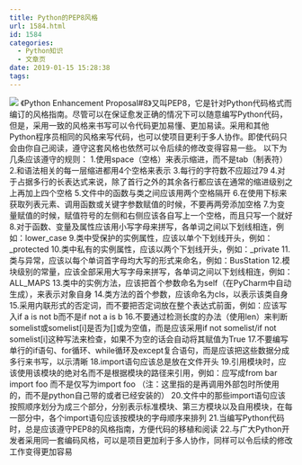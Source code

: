 ```yaml
---
title: Python的PEP8风格
url: 1584.html
id: 1584
categories:
  - Python知识
  - 文章页
date: 2019-01-15 15:28:38
tags:
---
```


![](http://47.100.4.8/wp-content/uploads/2019/01/QQ图片20190115152050.png) 《Python Enhancement Proposal#8》又叫PEP8，它是针对Python代码格式而编订的风格指南。尽管可以在保证愈发正确的情况下可以随意编写Python代码，但是，采用一致的风格来书写可以令代码更加易懂、更加易读。采用和其他Python程序员相同的风格来写代码，也可以使项目更利于多人协作。即使代码只会由你自己阅读，遵守这套风格也依然可以令后续的修改变得容易一些。 以下为几条应该遵守的规则： 1.使用space（空格）来表示缩进，而不是tab（制表符） 2.和语法相关的每一层缩进都用4个空格来表示 3.每行的字符数不应超过79 4.对于占据多行的长表达式来说，除了首行之外的其余各行都应该在通常的缩进级别之上再加上四个空格 5.文件中的函数与类之间应该用两个空格隔开 6.在使用下标来获取列表元素、调用函数或关键字参数赋值的时候，不要再两旁添加空格 7.为变量赋值的时候，赋值符号的左侧和右侧应该各自写上一个空格，而且只写一个就好  8.对于函数、变量及属性应该用小写字母来拼写，各单词之间以下划线相连，例如：lower_case 9.类中受保护的实例属性，应该以单个下划线开头，例如：_protected 10.类中私有的实例属性，应该以两个下划线开头，例如：_private 11.类与异常，应该以每个单词首字母均大写的形式来命名，例如：BusStation 12.模块级别的常量，应该全部采用大写字母来拼写，各单词之间以下划线相连，例如：ALL_MAPS 13.类中的实例方法，应该把首个参数命名为self（在PyCharm中自动生成），来表示对象自身 14.类方法的首个参数，应该命名为cls，以表示该类自身  15.采用内联形式的否定词，而不要把否定词放在整个表达式前面，例如：应该写入if a is not b而不是if not a is b 16.不要通过检测长度的办法（使用len）来判断somelist或somelist\[i\]是否为\[\]或为空值，而是应该采用if not somelist/if not somelist\[i\]这种写法来检查，如果不为空的话会自动将其赋值为True 17.不要编写单行的if语句、for循环、while循环及except复合语句，而是应该把这些数据分成多行来书写，以示清晰 18.import语句应该总是放在文件开头 19.引用模块时，应该使用该模块的绝对名而不是根据模块的路径来引用，例如：应写成from bar import foo 而不是仅写为import foo （注：这里指的是再调用外部包时所使用的，而不是python自己带的或者已经安装的） 20.文件中的那些import语句应该按照顺序划分为成三个部分，分别表示标准模块、第三方模块以及自用模块，在每一部分中，各个import语句应该按模块的字母顺序来排列 21.当编写Python代码时，总是应该遵守PEP8的风格指南，方便代码的移植和阅读 22.与广大Python开发者采用同一套编码风格，可以是项目更加利于多人协作，同样可以令后续的修改工作变得更加容易